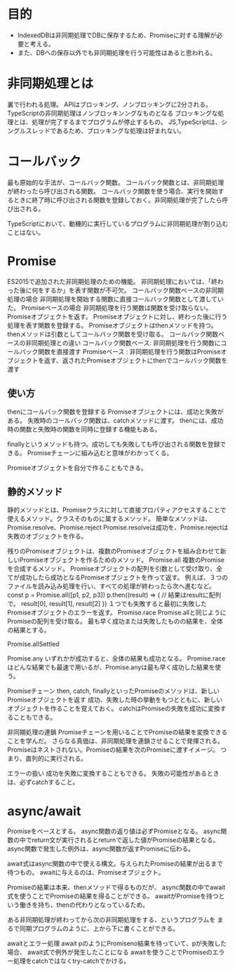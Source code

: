 # 目的
- IndexedDBは非同期処理でDBに保存するため、Promiseに対する理解が必要と考える。
- また、DBへの保存以外でも非同期処理を行う可能性はあると思われる。

# 非同期処理とは
裏で行われる処理。
APIはブロッキング、ノンブロッキングに2分される。
TypeScriptの非同期処理はノンブロッキンングなものとなる
ブロッキングな処理とは、処理が完了するまでプログラムが停止するもの。
JS,TypeScriptは、シングルスレッドであるため、ブロッキングな処理は好まれない。

# コールバック
最も原始的な手法が、コールバック関数。
コールバック関数とは、非同期処理が終わったら呼び出される関数。
コールバック関数を使う場合、実行を開始するときに終了時に呼び出される関数を登録しておく。非同期処理が完了したら呼び出される。

TypeScriptにおいて、動機的に実行しているプログラムに非同期処理が割り込むことはない。

# Promise
ES2015で追加された非同期処理のための機能。
非同期処理においては、「終わった後に何をするか」を表す関数が不可欠。
コールバック関数ベースの非同期処理の場合
  非同期処理を開始する関数に直接コールバック関数として渡していた。
Promiseベースの場合
  非同期処理を行う関数は関数を受け取らない。Promiseオブジェクトを返す。
  Promiseオブジェクトに対し、終わった後に行う処理を表す関数を登録する。
Promiseオブジェクトはthenメソッドを持つ。thenメソッドは引数としてコールバック関数を受け取る。
コールバック関数ベースの非同期処理との違い
  コールバック関数ベース: 非同期処理を行う関数にコールバック関数を直接渡す
  Promiseベース      : 非同期処理を行う関数はPromiseオブジェクトを返す、返されたPromiseオブジェクトにthenでコールバック関数を渡す

## 使い方
thenにコールバック関数を登録する
Promiseオブジェクトには、成功と失敗がある。
失敗時のコールバック関数は、catchメソッドに渡す。
thenには、成功時の関数と失敗時の関数を同時に登録する機能もある。

finallyというメソッドも持つ。成功しても失敗しても呼び出される関数を登録できる。
Promiseチェーンに組み込むと意味がわかってくる。

Promiseオブジェクトを自分で作ることもできる。
  

## 静的メソッド
静的メソッドとは、Promiseクラスに対して直接プロパティアクセスすることで使えるメソッド。クラスそのものに属するメソッド。
簡単なメソッドは、Promise.resolve、Promise.reject
Promise.resolveは成功を、Promise.rejectは失敗のオブジェクトを作る。

残りのPromiseオブジェクトは、複数のPromiseオブジェクトを組み合わせて新しいPromiseオブジェクトを作るためのメソッド。
Promise.all
  複数のPromiseを合成するメソッド。
  Promiseオブジェクトの配列を引数として受け取り、全てが成功したら成功となるPromiseオブジェクトを作って返す。
  例えば、３つのファイルを読み込み処理を行い、すべての処理が終わったら次へ進むなど。
  const p = Promise.all([p1, p2, p3])
  p.then((result) => {
    // 結果はresultに配列で。
    result[0], result[1], result[2]
  })
  １つでも失敗すると最初に失敗したPromiseオブジェクトのエラーを返す。
Promise.race
  Promise.allと同じようにPromiseの配列を受け取る。
  最も早く成功または失敗したものの結果を、全体の結果とする。

Promise.allSettled

Promise.any
  いずれかが成功すると、全体の結果も成功となる。
  Promise.raceはどんな結果でも最速で用いるが、Promise.anyは最も早く成功した結果を使う。

Promiseチェーン
  then, catch, finallyといったPromiseのメソッドは、新しいPromiseオブジェクトを返す
  成功、失敗した時の挙動をもつとともに、新しいオブジェクトを作ることを覚えておく。
  catchはPromiseの失敗を成功に変換することもできる。

  非同期処理の連鎖
    Promiseチェーンを用いることでPromiseの結果を変換できることを学んだ。
    さらなる真価は、非同期処理を連鎖させることで発揮される。
    Promiseはネストされない。Promiseの結果を次のPromiseに渡すイメージ。
    つまり、直列的に実行される。

  エラーの扱い
    成功を失敗に変換することもできる。
    失敗の可能性があるときは、必ずcatchすること。

# async/await
  Promiseをベースとする。
  async関数の返り値は必ずPromiseとなる。
  async関数の中でreturn文が実行されるとreturnで返した値がPromiseの結果となる。
  async関数で発生した例外は、async関数が返すPromiseに伝わる。

  await式はasync関数の中で使える構文。与えられたPromiseの結果が出るまで待つもの。
  awaitに与えるのは、Promiseオブジェクト。

  Promiseの結果は本来、thenメソッドで得るものだが、
  async関数の中でawait式を使うことでPromiseの結果を得ることができる。
  awaitがPromiseを待つという働きを持ち、thenの代わりとなっているため。

  ある非同期処理が終わってから次の非同期処理をする、というプログラムを
  まるで同期プログラムのように、上から下に書くことができる。

  awaitとエラー処理
    await pのようにPromiseno結果を待っていて、pが失敗した場合、
    await式で例外が発生したことになる
    awaitを使うことでPromiseのエラー処理をcatchではなくtry-catchでかける。





